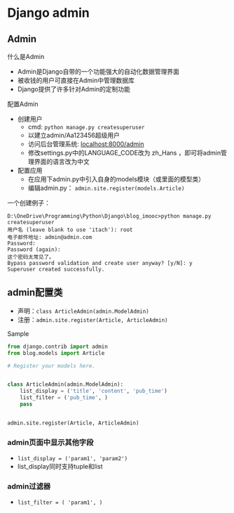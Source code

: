 # Django admin




## Admin

什么是Admin
* Admin是Django自带的一个功能强大的自动化数据管理界面
* 被收钱的用户可直接在Admin中管理数据库
* Django提供了许多针对Admin的定制功能

配置Admin
- 创建用户
    - cmd: `python manage.py createsuperuser`
    - 以建立admin/Aa123456超级用户
    - 访问后台管理系统: <localhost:8000/admin>
    - 修改settings.py中的LANGUAGE_CODE改为 zh_Hans ，即可将admin管理界面的语言改为中文
 - 配置应用
    - 在应用下admin.py中引入自身的models模块（或里面的模型类）
    - 编辑admin.py： `admin.site.register(models.Article)`

一个创建例子：
```
D:\OneDrive\Programming\Python\Django\blog_imooc>python manage.py createsuperuser
用户名 (leave blank to use 'itach'): root
电子邮件地址: admin@admin.com
Password:
Password (again):
这个密码太常见了。
Bypass password validation and create user anyway? [y/N]: y
Superuser created successfully.
```



## admin配置类

* 声明：`class ArticleAdmin(admin.ModelAdmin)`
* 注册：`admin.site.register(Article, ArticleAdmin)`

Sample
``` python admin.py
from django.contrib import admin
from blog.models import Article

# Register your models here.


class ArticleAdmin(admin.ModelAdmin):
    list_display = ('title', 'content', 'pub_time')
    list_filter = ('pub_time', )
    pass


admin.site.register(Article, ArticleAdmin)

```


### admin页面中显示其他字段
* `list_display = ('param1', 'param2')`
* list_display同时支持tuple和list

### admin过滤器
* `list_filter = ( 'param1', )`

